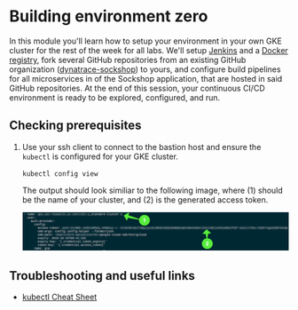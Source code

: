 # Building environment zero

In this module you'll learn how to setup your environment in your own GKE cluster for the rest of the week for all labs. We'll setup [Jenkins](https://jenkins.io/) and a [Docker registry](https://docs.docker.com/registry/), fork several GitHub repositories from an existing GitHub organization ([dynatrace-sockshop](https://github.com/dynatrace-sockshop)) to yours, and configure build pipelines for all microservices in of the Sockshop application, that are hosted in said GitHub repositories. At the end of this session, your continuous CI/CD environment is ready to be explored, configured, and run.

## Checking prerequisites

1. Use your ssh client to connect to the bastion host and ensure the ```kubectl``` is configured for your GKE cluster.
    ```
    kubectl config view
    ```

    The output should look similiar to the following image, where (1) should be the name of your cluster, and (2) is the generated access token.

    ![kubectl config view](assets/kubectl-config-view.png)






## Troubleshooting and useful links
- [kubectl Cheat Sheet](https://kubernetes.io/docs/reference/kubectl/cheatsheet/)